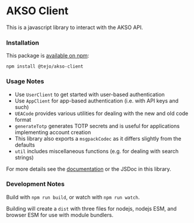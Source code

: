 # AKSO Client
This is a javascript library to interact with the AKSO API.

### Installation
This package is [available on npm](https://npmjs.com/package/@tejo/akso-client):

```
npm install @tejo/akso-client
```

### Usage Notes
- Use `UserClient` to get started with user-based authentication
- Use `AppClient` for app-based authentication (i.e. with API keys and such)
- `UEACode` provides various utilities for dealing with the new and old code format
- `generateTotp` generates TOTP secrets and is useful for applications implementing account creation
- This library also exports a `msgpackCodec` as it differs slightly from the defaults
- `util` includes miscellaneous functions (e.g. for dealing with search strings)

For more details see the [documentation](https://github.com/AksoEo/docs) or the JSDoc in this library.

### Development Notes
Build with `npm run build`, or watch with `npm run watch`.

Building will create a `dist` with three files for nodejs, nodejs ESM, and browser ESM for use with module bundlers.
